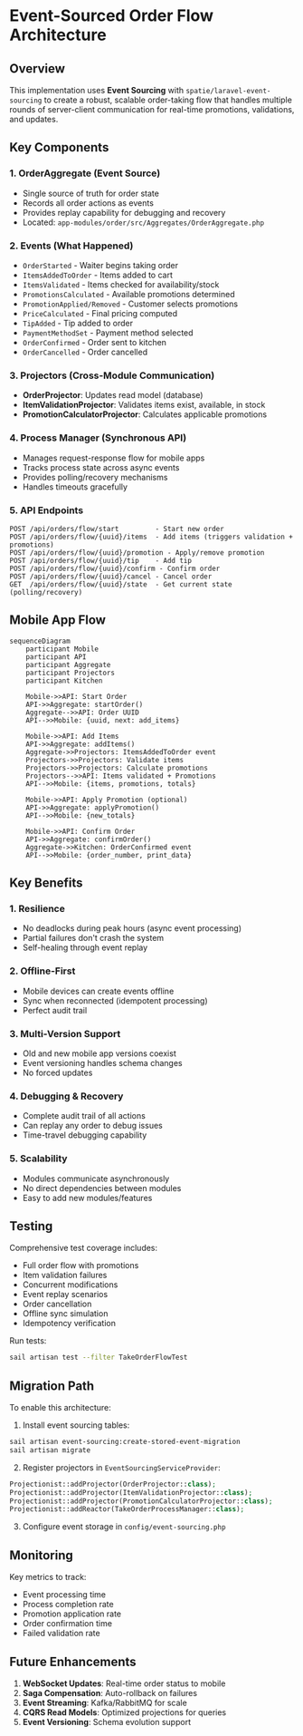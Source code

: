 # Event-Sourced Order Flow Architecture

## Overview

This implementation uses **Event Sourcing** with `spatie/laravel-event-sourcing` to create a robust, scalable order-taking flow that handles multiple rounds of server-client communication for real-time promotions, validations, and updates.

## Key Components

### 1. OrderAggregate (Event Source)
- Single source of truth for order state
- Records all order actions as events
- Provides replay capability for debugging and recovery
- Located: `app-modules/order/src/Aggregates/OrderAggregate.php`

### 2. Events (What Happened)
- `OrderStarted` - Waiter begins taking order
- `ItemsAddedToOrder` - Items added to cart
- `ItemsValidated` - Items checked for availability/stock
- `PromotionsCalculated` - Available promotions determined
- `PromotionApplied/Removed` - Customer selects promotions
- `PriceCalculated` - Final pricing computed
- `TipAdded` - Tip added to order
- `PaymentMethodSet` - Payment method selected
- `OrderConfirmed` - Order sent to kitchen
- `OrderCancelled` - Order cancelled

### 3. Projectors (Cross-Module Communication)
- **OrderProjector**: Updates read model (database)
- **ItemValidationProjector**: Validates items exist, available, in stock
- **PromotionCalculatorProjector**: Calculates applicable promotions

### 4. Process Manager (Synchronous API)
- Manages request-response flow for mobile apps
- Tracks process state across async events
- Provides polling/recovery mechanisms
- Handles timeouts gracefully

### 5. API Endpoints
```
POST /api/orders/flow/start         - Start new order
POST /api/orders/flow/{uuid}/items  - Add items (triggers validation + promotions)
POST /api/orders/flow/{uuid}/promotion - Apply/remove promotion
POST /api/orders/flow/{uuid}/tip    - Add tip
POST /api/orders/flow/{uuid}/confirm - Confirm order
POST /api/orders/flow/{uuid}/cancel - Cancel order
GET  /api/orders/flow/{uuid}/state  - Get current state (polling/recovery)
```

## Mobile App Flow

```mermaid
sequenceDiagram
    participant Mobile
    participant API
    participant Aggregate
    participant Projectors
    participant Kitchen

    Mobile->>API: Start Order
    API->>Aggregate: startOrder()
    Aggregate-->>API: Order UUID
    API-->>Mobile: {uuid, next: add_items}

    Mobile->>API: Add Items
    API->>Aggregate: addItems()
    Aggregate->>Projectors: ItemsAddedToOrder event
    Projectors->>Projectors: Validate items
    Projectors->>Projectors: Calculate promotions
    Projectors-->>API: Items validated + Promotions
    API-->>Mobile: {items, promotions, totals}

    Mobile->>API: Apply Promotion (optional)
    API->>Aggregate: applyPromotion()
    API-->>Mobile: {new_totals}

    Mobile->>API: Confirm Order
    API->>Aggregate: confirmOrder()
    Aggregate->>Kitchen: OrderConfirmed event
    API-->>Mobile: {order_number, print_data}
```

## Key Benefits

### 1. **Resilience**
- No deadlocks during peak hours (async event processing)
- Partial failures don't crash the system
- Self-healing through event replay

### 2. **Offline-First**
- Mobile devices can create events offline
- Sync when reconnected (idempotent processing)
- Perfect audit trail

### 3. **Multi-Version Support**
- Old and new mobile app versions coexist
- Event versioning handles schema changes
- No forced updates

### 4. **Debugging & Recovery**
- Complete audit trail of all actions
- Can replay any order to debug issues
- Time-travel debugging capability

### 5. **Scalability**
- Modules communicate asynchronously
- No direct dependencies between modules
- Easy to add new modules/features

## Testing

Comprehensive test coverage includes:
- Full order flow with promotions
- Item validation failures
- Concurrent modifications
- Event replay scenarios
- Order cancellation
- Offline sync simulation
- Idempotency verification

Run tests:
```bash
sail artisan test --filter TakeOrderFlowTest
```

## Migration Path

To enable this architecture:

1. Install event sourcing tables:
```bash
sail artisan event-sourcing:create-stored-event-migration
sail artisan migrate
```

2. Register projectors in `EventSourcingServiceProvider`:
```php
Projectionist::addProjector(OrderProjector::class);
Projectionist::addProjector(ItemValidationProjector::class);
Projectionist::addProjector(PromotionCalculatorProjector::class);
Projectionist::addReactor(TakeOrderProcessManager::class);
```

3. Configure event storage in `config/event-sourcing.php`

## Monitoring

Key metrics to track:
- Event processing time
- Process completion rate
- Promotion application rate
- Order confirmation time
- Failed validation rate

## Future Enhancements

1. **WebSocket Updates**: Real-time order status to mobile
2. **Saga Compensation**: Auto-rollback on failures
3. **Event Streaming**: Kafka/RabbitMQ for scale
4. **CQRS Read Models**: Optimized projections for queries
5. **Event Versioning**: Schema evolution support